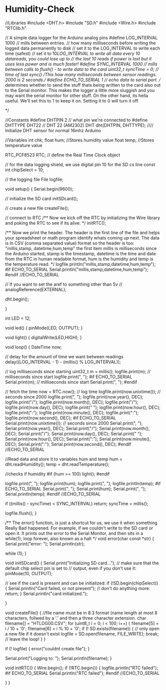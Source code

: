 # Humidity-Check

//Libraries
#include <DHT.h>
#include "SD.h"
#include <Wire.h>
#include "RTClib.h"

// A simple data logger for the Arduino analog pins
#define LOG_INTERVAL  1000 // mills between entries. 
// how many milliseconds before writing the logged data permanently to disk
// set it to the LOG_INTERVAL to write each time (safest)
// set it to 10*LOG_INTERVAL to write all data every 10 datareads, you could lose up to
// the last 10 reads if power is lost but it uses less power and is much faster!
#define SYNC_INTERVAL 1000 // mills between calls to flush() - to write data to the card
uint32_t syncTime = 0; // time of last sync()
/*This how many milliseconds between sensor readings. 2000 is 2 seconds.*/
#define ECHO_TO_SERIAL   1 // echo data to serial port. 
/*
  determines whether to send the stuff thats being written to the card also out to the Serial monitor.
  This makes the logger a little more sluggish and you may want the serial monitor for other stuff.
  On the other hand, its hella useful. We'll set this to 1 to keep it on. Setting it to 0 will turn it off.

*/

//Constants
#define DHTPIN 2     // what pin we're connected to
#define DHTTYPE DHT22   // DHT 22  (AM2302)
DHT dht(DHTPIN, DHTTYPE); //// Initialize DHT sensor for normal 16mhz Arduino

//Variables
int chk;
float hum;  //Stores humidity value
float temp; //Stores temperature value

RTC_PCF8523 RTC; // define the Real Time Clock object

// for the data logging shield, we use digital pin 10 for the SD cs line
const int chipSelect = 10;

// the logging file
File logfile;

void setup()
{
  Serial.begin(9600);

  // initialize the SD card
  initSDcard();

  // create a new file
  createFile();


  // connect to RTC
  /**
     Now we kick off the RTC by initializing the Wire library and poking the RTC to see if its alive.
  */
  initRTC();

  /**
     Now we print the header. The header is the first line of the file and helps your spreadsheet or math program identify whats coming up next.
     The data is in CSV (comma separated value) format so the header is too: "millis,stamp, datetime,hum,temp" the first item millis is milliseconds since the Arduino started,
     stamp is the timestamp, datetime is the time and date from the RTC in human readable format, hum is the humidity and temp is the temperature read.
  */
  logfile.println("millis,stamp,datetime,hum,temp");
#if ECHO_TO_SERIAL
  Serial.println("millis,stamp,datetime,hum,temp");
#endif //ECHO_TO_SERIAL

  // If you want to set the aref to something other than 5v
  // analogReference(EXTERNAL);

  dht.begin();

}

int LED = 12;

void led()
{
  pinMode(LED, OUTPUT);
}

void light()
{
  digitalWrite(LED,HIGH);
}

void loop()
{
  DateTime now;

  // delay for the amount of time we want between readings
  delay((LOG_INTERVAL - 1) - (millis() % LOG_INTERVAL));

  // log milliseconds since starting
  uint32_t m = millis();
  logfile.print(m);           // milliseconds since start
  logfile.print(", ");
#if ECHO_TO_SERIAL
  Serial.print(m);         // milliseconds since start
  Serial.print(", ");
#endif

  // fetch the time
  now = RTC.now();
  // log time
  logfile.print(now.unixtime()); // seconds since 2000
  logfile.print(", ");
  logfile.print(now.year(), DEC);
  logfile.print("/");
  logfile.print(now.month(), DEC);
  logfile.print("/");
  logfile.print(now.day(), DEC);
  logfile.print(" ");
  logfile.print(now.hour(), DEC);
  logfile.print(":");
  logfile.print(now.minute(), DEC);
  logfile.print(":");
  logfile.print(now.second(), DEC);
#if ECHO_TO_SERIAL
  Serial.print(now.unixtime()); // seconds since 2000
  Serial.print(", ");
  Serial.print(now.year(), DEC);
  Serial.print("/");
  Serial.print(now.month(), DEC);
  Serial.print("/");
  Serial.print(now.day(), DEC);
  Serial.print(" ");
  Serial.print(now.hour(), DEC);
  Serial.print(":");
  Serial.print(now.minute(), DEC);
  Serial.print(":");
  Serial.print(now.second(), DEC);
#endif //ECHO_TO_SERIAL

  //Read data and store it to variables hum and temp
  hum = dht.readHumidity();
  temp = dht.readTemperature();

  //checks if humidity 
 #if (hum >= 100)
  light();
 #endif

  logfile.print(", ");
  logfile.print(hum);
  logfile.print(", ");
  logfile.println(temp);
#if ECHO_TO_SERIAL
  Serial.print(", ");
  Serial.print(hum);
  Serial.print(", ");
  Serial.println(temp);
#endif //ECHO_TO_SERIAL

  

  if ((millis() - syncTime) < SYNC_INTERVAL) return;
  syncTime = millis();

  logfile.flush();
}


/**
   The error() function, is just a shortcut for us, we use it when something Really Bad happened.
   For example, if we couldn't write to the SD card or open it.
   It prints out the error to the Serial Monitor, and then sits in a while(1); loop forever, also known as a halt
*/
void error(char const *str)
{
  Serial.print("error: ");
  Serial.println(str);

  while (1);
}

void initSDcard()
{
  Serial.print("Initializing SD card...");
  // make sure that the default chip select pin is set to
  // output, even if you don't use it:
  pinMode(10, OUTPUT);

  // see if the card is present and can be initialized:
  if (!SD.begin(chipSelect)) {
    Serial.println("Card failed, or not present");
    // don't do anything more:
    return;
  }
  Serial.println("card initialized.");

}

void createFile()
{
  //file name must be in 8.3 format (name length at most 8 characters, follwed by a '.' and then a three character extension.
  char filename[] = "HTLOG00.CSV";
  for (uint8_t i = 0; i < 100; i++) {
    filename[5] = i / 10 + '0';
    filename[6] = i % 10 + '0';
    if (! SD.exists(filename)) {
      // only open a new file if it doesn't exist
      logfile = SD.open(filename, FILE_WRITE);
      break;  // leave the loop!
    }
  }

  if (! logfile) {
    error("couldnt create file");
  }

  Serial.print("Logging to: ");
  Serial.println(filename);
}

void initRTC()
{
  Wire.begin();
  if (!RTC.begin()) {
    logfile.println("RTC failed");
#if ECHO_TO_SERIAL
    Serial.println("RTC failed");
#endif  //ECHO_TO_SERIAL

  }
}

